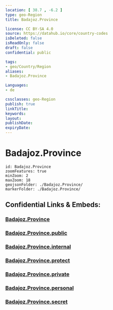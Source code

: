 ```yaml
---
location: [ 38.7 , -6.2 ] 
type: geo-Region
title: Badajoz.Province

license: CC BY-SA 4.0
source: https://datahub.io/core/country-codes
isDeleted: false
isReadOnly: false
draft: false
confidential: public

tags:
- geo/Country/Region
aliases:
- Badajoz.Province

Languages:
- de

cssclasses: geo-Region
publish: true
linkTitle: 
keywords: 
layout: 
publishDate: 
expiryDate: 
---
```


# Badajoz.Province

```leaflet
id: Badajoz.Province
zoomFeatures: true 
minZoom: 2 
maxZoom: 18
geojsonFolder: ./Badajoz.Province/
markerFolder: ./Badajoz.Province/
```


## Confidential Links & Embeds: 

### [Badajoz.Province](/_Standards/Earth/Continent/Europe/Europe~South/Spain/Provinces~Spain/Extremadura/Badajoz.Province.md) 

### [Badajoz.Province.public](/_public/Earth/Continent/Europe/Europe~South/Spain/Provinces~Spain/Extremadura/Badajoz.Province.public.md) 

### [Badajoz.Province.internal](/_internal/Earth/Continent/Europe/Europe~South/Spain/Provinces~Spain/Extremadura/Badajoz.Province.internal.md) 

### [Badajoz.Province.protect](/_protect/Earth/Continent/Europe/Europe~South/Spain/Provinces~Spain/Extremadura/Badajoz.Province.protect.md) 

### [Badajoz.Province.private](/_private/Earth/Continent/Europe/Europe~South/Spain/Provinces~Spain/Extremadura/Badajoz.Province.private.md) 

### [Badajoz.Province.personal](/_personal/Earth/Continent/Europe/Europe~South/Spain/Provinces~Spain/Extremadura/Badajoz.Province.personal.md) 

### [Badajoz.Province.secret](/_secret/Earth/Continent/Europe/Europe~South/Spain/Provinces~Spain/Extremadura/Badajoz.Province.secret.md)


